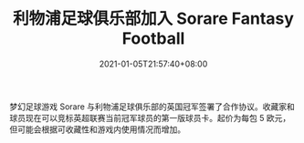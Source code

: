 ﻿---
title: "利物浦足球俱乐部加入 Sorare Fantasy Football"
date: 2021-01-05T21:57:40+08:00
lastmod: 2021-01-05T16:45:40+08:00
draft: false
authors: ["Lolita"]
description: "梦幻足球游戏 Sorare 与利物浦足球俱乐部的英国冠军签署了合作协议。收藏家和球员现在可以竞标英超联赛当前冠军球员的第一版球员卡。起价为每包 5 欧元，但可能会根据可收藏性和游戏内使用情况而增加。"
featuredImage: "liverpool-fc-added-to-sorare-fantasy-football.png"
tags: ["Strategy Game","策略游戏","Play to Earn"]
categories: ["news"]
news: ["策略游戏"]
weight: 
lightgallery: true
pinned: false
recommend: false
recommend1: false
---

梦幻足球游戏 Sorare 与利物浦足球俱乐部的英国冠军签署了合作协议。收藏家和球员现在可以竞标英超联赛当前冠军球员的第一版球员卡。起价为每包 5 欧元，但可能会根据可收藏性和游戏内使用情况而增加。

<!--more-->


